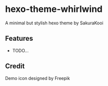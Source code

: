 # hexo-theme-whirlwind

A minimal but stylish hexo theme by SakuraKooi

## Features

- TODO...

## Credit
Demo icon designed by Freepik